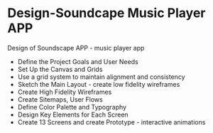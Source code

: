 # Design-Soundcape Music Player APP
Design of Soundscape APP - music player app
- Define the Project Goals and User Needs
- Set Up the Canvas and Grids
- Use a grid system to maintain alignment and consistency
- Sketch the Main Layout - create low fidelity wireframes
- Create High Fidelity Wireframes
- Create Sitemaps, User Flows
-  Define Color Palette and Typography
-  Design Key Elements for Each Screen
-  Create 13 Screens and create Prototype - interactive animations
